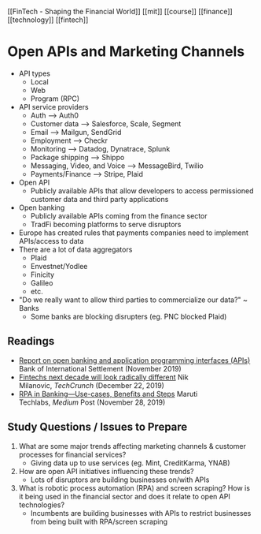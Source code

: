 [[FinTech - Shaping the Financial World]] [[mit]] [[course]] [[finance]] [[technology]] [[fintech]]
# Open APIs and Marketing Channels
- API types
	- Local
	- Web
	- Program (RPC)
- API service providers
	- Auth --> Auth0
	- Customer data --> Salesforce, Scale, Segment
	- Email --> Mailgun, SendGrid
	- Employment --> Checkr
	- Monitoring --> Datadog, Dynatrace, Splunk
	- Package shipping --> Shippo
	- Messaging, Video, and Voice --> MessageBird, Twilio
	- Payments/Finance --> Stripe, Plaid
- Open API
	- Publicly available APIs that allow developers to access permissioned customer data and third party applications
- Open banking
	- Publicly available APIs coming from the finance sector
	- TradFi becoming platforms to serve disruptors
- Europe has created rules that payments companies need to implement APIs/access to data
- There are a lot of data aggregators
	- Plaid
	- Envestnet/Yodlee
	- Finicity
	- Galileo
	- etc.
- "Do we really want to allow third parties to commercialize our data?" ~ Banks
	- Some banks are blocking disrupters (eg. PNC blocked Plaid)
## Readings
- [Report on open banking and application programming interfaces (APIs)](https://www.bis.org/bcbs/publ/d486.htm) Bank of International Settlement (November 2019)
- [Fintechs next decade will look radically different](https://techcrunch.com/2019/12/22/fintechs-next-decade-will-look-radically-different/) Nik Milanovic, _TechCrunch_ (December 22, 2019)
- [RPA in Banking—Use-cases, Benefits and Steps](https://medium.com/@MarutiTech/rpa-in-banking-use-cases-benefits-and-steps-8b97312a7d4f) Maruti Techlabs, _Medium_ Post (November 28, 2019)
## Study Questions / Issues to Prepare
1.  What are some major trends affecting marketing channels & customer processes for financial services?
	- Giving data up to use services (eg. Mint, CreditKarma, YNAB)
2.  How are open API initiatives influencing these trends?
	- Lots of disruptors are building businesses on/with APIs
3.  What is robotic process automation (RPA) and screen scraping? How is it being used in the financial sector and does it relate to open API technologies?
	- Incumbents are building businesses with APIs to restrict businesses from being built with RPA/screen scraping
